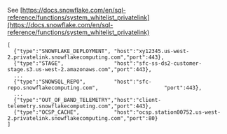 See [https://docs.snowflake.com/en/sql-reference/functions/system_whitelist_privatelink](https://docs.snowflake.com/en/sql-reference/functions/system_whitelist_privatelink)
```
[
  {"type":"SNOWFLAKE_DEPLOYMENT", "host":"xy12345.us-west-2.privatelink.snowflakecomputing.com","port":443},
  {"type":"STAGE",                "host":"sfc-ss-ds2-customer-stage.s3.us-west-2.amazonaws.com","port":443},
  ...
  {"type":"SNOWSQL_REPO",         "host":"sfc-repo.snowflakecomputing.com",                     "port":443},
  ...
  {"type":"OUT_OF_BAND_TELEMETRY","host":"client-telemetry.snowflakecomputing.com","port":443},
  {"type":"OCSP_CACHE",           "host":"ocsp.station00752.us-west-2.privatelink.snowflakecomputing.com","port":80}
]
```
